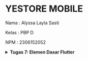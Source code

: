 # YESTORE MOBILE

Nama    : Alyssa Layla Sasti

Kelas   : PBP D

NPM     : 2306152052

<details>
<summary> <b> Tugas 7: Elemen Dasar Flutter</b> </summary>

# Pertanyaan

##  Jelaskan apa yang dimaksud dengan stateless widget dan stateful widget, dan jelaskan perbedaan dari keduanya.
- Stateless widgets adalah widget yang tidak dapat berubah ketika sudah dibuat. Ini berarti stateless widget tidak dapat berubah ketika runtime app. Beberapa contohnya adalah elemen UI yang statis (tidak perlu merespon perubahan status): Icon, IconButton, and Text 
- Stateful widgets adalah widget yang propertina dapat berubah selama runtime. Stateful widget bersifat dinamis, dimana dapat berubah tampilannya sebagai respon dari suatu event yang di trigger dari interaksi dengan user atau ketika menerima data
- Sebagai konklusi, stateless widget tidak memiliki keadaan yang berubah dan stateful widget memiliki keadaan yang dapat berubah. Metode utama yang digunakan stateless widget adalah `build()` saja. Namun, untuk stateful widget, metode yang digunakan juga adalah `createState()` dan `build()`.

## Sebutkan widget apa saja yang kamu gunakan pada proyek ini dan jelaskan fungsinya.


##  Apa fungsi dari setState()? Jelaskan variabel apa saja yang dapat terdampak dengan fungsi tersebut.

##  Jelaskan perbedaan antara const dengan final.
Sebenarnya, keduanya memiliki kesamaan dimana bertujuan untuk membuat nilai yang tidak bisa diubah(immutable). Namun ada hal yang membedakan keduanya:
- `const` adalah variabel yang diatur saat compile dan tidak bisa diubah. `const` bersifat compile-time constant, sehingga lebih efisien dalam penggunaan memori. Contohnya adalah penggunaan yang statis seperti warna dan text
- `final` adalah variabel yang hanya dapat diinsialisasi satu kali. Saat variabel diinsialisasi pertama kali, nilainya tidak dapat diubah. `final` digunakan untuk variabel yang nilainya tidak diketahui hingga runtime, bisa berupa hasil perhitungan yang bersifat dinamis.
##  Jelaskan bagaimana cara kamu mengimplementasikan checklist-checklist di atas.
- Membuat sebuah program Flutter baru dengan tema E-commerce yang sesuai dengan tugas-tugas sebelumnya
- Membuat tiga tombol sederhana dengan ikon dan teks untuk:
    - Melihat daftar produk(`Lihat Daftar Produk`)
    - Menambah produk (`Tambah Produk`)
    - Logout (`Logout`)
- Mengimplementasikan warna-warna yang berbeda untuk setiap tombol (`Lihat Daftar`, `Produk`, `Tambah Produk`, dan `Logout`)
- Memunculkan `Snackbar` dengan tulisan:
    - "Kamu telah menekan tombol Lihat Daftar Produk" ketika tombol `Lihat Daftar Produk` ditekan.
    - "Kamu telah menekan tombol Tambah Produk" ketika tombol `Tambah Produk` ditekan.
    - Kamu telah menekan tombol Logout" ketika tombol `Logout` ditekan.

    1. Saya menambahkan impor di `views.py`
    ```python
    from django.views.decorators.csrf import csrf_exempt
    from django.views.decorators.http import require_POST
    ```
    2. Masih di `views.py`, saya menambahkan fungsi dengan nama `add_product_entry_ajax` seperti kode berikut: 
    ```python
    @csrf_exempt
    @require_POST
    def add_product_entry_ajax(request):
    name = strip_tags(request.POST.get("name"))
    price = request.POST.get("price")
    quantity = request.POST.get("quantity")
    description = strip_tags(request.POST.get("description"))
    category = strip_tags(request.POST.get("category"))
    user = request.user

    new_product= Product(
        user=user, 
        name=name, 
        price=price,
        quantity=quantity, 
        description=description,
        category=category,
    )
    new_product.save()

    return HttpResponse(b"CREATED", status=201)
    ```

- Menambahkan Routing untuk fungsi `add_product_entry_ajax` di `urls.py` dan menambahkan pathnya juga.
    ```python
    from django.urls import path
    from main.views import show_main, create_product_entry, show_xml, show_json, show_xml_by_id, show_json_by_id, register, login_user, logout_user, edit_product, delete_product, add_product_entry_ajax

    app_name = 'main'

    urlpatterns = [
        path('', show_main, name='show_main'),
        path('create-product-entry', create_product_entry, name='create_product_entry'),
        path('xml/', show_xml, name='show_xml'),
        path('json/', show_json, name='show_json'),
        path('xml/<str:id>/', show_xml_by_id, name='show_xml_by_id'),
        path('json/<str:id>/', show_json_by_id, name='show_json_by_id'),
        path('register/', register, name='register'),
        path('login/', login_user, name='login'),
        path('logout/', logout_user, name='logout'),
        path('edit-product/<uuid:id>', edit_product, name='edit_product'),
        path('delete/<uuid:id>', delete_product, name='delete_product'),
        path('add_product_entry_ajax', add_product_entry_ajax, name='add_product_entry_ajax'),
    ]
    ```
- Menampilkan Data Product dengan `fetch()` API
    1. Menghapus 2 baris yang tidak diperlukan
    ```python
    products = Product.objects.filter(user=request.user)
    ```
    dan baris ini
    ```python
    'products': products,
    ```
    2. Mengubah baris pertama di `views.py`
    ```python
    def show_xml(request):
    data = data = Product.objects.filter(user=request.user)
    return HttpResponse(serializers.serialize("xml", data), content_type="application/xml")

    def show_json(request):
        data = data = Product.objects.filter(user=request.user)
        return HttpResponse(serializers.serialize("json", data), content_type="application/json")
    ```
    3. Saya menambahkan blok ini untuk menandakan tampilan dari `product_card`
    ```html
      <div id="product_card"></div>
    ```
    4. Saya menambahkan script untuk menampilkan. Saya membuat `getProducts()` dan `refreshProducts()`
    ```JavaScript
        async function getProducts(){
        return fetch("{% url 'main:show_json' %}").then((res) => res.json())
    }

    async function refreshProducts() {
        document.getElementById("product_card").innerHTML = "";
        document.getElementById("product_card").className = "";
        const product = await getProducts();
        let htmlString = "";
        let classNameString = "";

        if (product.length === 0) {
            classNameString = "flex flex-col items-center justify-center min-h-[24rem] p-6";
            htmlString = `
                <div class="flex flex-col items-center justify-center min-h-[24rem] p-6">
                    <img src="{% static 'image/noneproduct.png' %}" alt="Sad face" class="w-32 h-32 mb-4"/>
                    <p class="text-center text-gray-600 mt-4">Belum ada data product.</p>
                </div>
            `;
        }
        else {
        classNameString = "columns-1 sm:columns-2 lg:columns-3 gap-6 space-y-6 w-full";
        product.forEach((item) => {
            const name = DOMPurify.sanitize(item.fields.name);
            const description = DOMPurify.sanitize(item.fields.description);
            const category = DOMPurify.sanitize(item.fields.category);
            htmlString += `
            <div class="relative break-inside-avoid mb-6">
            <div class="relative bg-white shadow-lg rounded-lg overflow-hidden transform hover:scale-105 transition-transform duration-300">
                <div class="p-4 border-t-4 border-red-500">
                <h3 class="text-xl font-bold text-gray-800 mb-2">${item.fields.name}</h3>
                <p class="text-sm font-semibold text-yellow-500 mb-2">${item.fields.category}</p>
                <p class="text-gray-600 mb-4">
                    ${item.fields.description}
                </p>
                <div class="flex items-center justify-between mb-2">
                    <span class="text-lg font-semibold text-red-600">
                    Rp${item.fields.price}
                    </span>
                    <span class="text-sm text-gray-700">
                    Stock: ${item.fields.quantity}
                    </span>
                </div>
                </div>

                <div class="flex justify-end space-x-4 p-4 border-t border-gray-200">
                <a href="/edit-product/${item.pk}" 
                    class="bg-yellow-500 hover:bg-yellow-600 text-white font-semibold py-2 px-4 rounded-lg transition duration-300">
                    Edit
                </a>
                <a href="/delete/${item.pk}" 
                    class="bg-red-500 hover:bg-red-600 text-white font-semibold py-2 px-4 rounded-lg transition duration-300">
                    Delete
                </a>
                </div>
            </div>
            </div>
            `;
        });
    }
        document.getElementById("product_card").className = classNameString;
        document.getElementById("product_card").innerHTML = htmlString;
    }
    ```
- Membuat Modal sebagai form untuk menambah produk dengan ajax
1. Implementasi Modal
    ````html
        <div id="crudModal" tabindex="-1" aria-hidden="true" class="hidden fixed inset-0 z-50 w-full flex items-center justify-center bg-gray-800 bg-opacity-50 overflow-x-hidden overflow-y-auto transition-opacity duration-300 ease-out">
            <div id="crudModalContent" class="relative bg-white rounded-lg shadow-lg w-5/6 sm:w-3/4 md:w-1/2 lg:w-1/3 mx-4 sm:mx-0 transform scale-95 opacity-0 transition-transform transition-opacity duration-300 ease-out">
            <!-- Modal header -->
            <div class="flex items-center justify-between p-4 border-b rounded-t">
                <h3 class="text-xl font-semibold text-gray-900">
                Add New Product Entry
                </h3>
                <button type="button" class="text-gray-400 bg-transparent hover:bg-gray-200 hover:text-gray-900 rounded-lg text-sm p-1.5 ml-auto inline-flex items-center" id="closeModalBtn">
                <svg aria-hidden="true" class="w-5 h-5" fill="currentColor" viewBox="0 0 20 20" xmlns="http://www.w3.org/2000/svg">
                    <path fill-rule="evenodd" d="M4.293 4.293a1 1 0 011.414 0L10 8.586l4.293-4.293a1 1 0 111.414 1.414L11.414 10l4.293 4.293a1 1 0 01-1.414 1.414L10 11.414l-4.293 4.293a1 1 0 01-1.414-1.414L8.586 10 4.293 5.707a1 1 0 010-1.414z" clip-rule="evenodd"></path>
                </svg>
                <span class="sr-only">Close modal</span>
                </button>
            </div>
            <!-- Modal body -->
            <div class="px-6 py-4 space-y-6 form-style">
                <form id="productForm">
                <div class="mb-4">
                    <label for="name" class="block text-sm font-medium text-gray-700">Product Name</label>
                    <input type="text" id="name" name="name" class="mt-1 block w-full border border-gray-300 rounded-md p-2 hover:border-indigo-700" placeholder="Enter product name" required>
                </div>
                <div class="mb-4">
                    <label for="price" class="block text-sm font-medium text-gray-700">Price</label>
                    <input type="number" id="price" name="price" min="0" class="mt-1 block w-full border border-gray-300 rounded-md p-2 hover:border-indigo-700" placeholder="Enter price" required>
                </div>
                <div class="mb-4">
                    <label for="quantity" class="block text-sm font-medium text-gray-700">Quantity</label>
                    <input type="number" id="quantity" name="quantity" min="0" class="mt-1 block w-full border border-gray-300 rounded-md p-2 hover:border-indigo-700" placeholder="Enter quantity" required>
                </div>
                <div class="mb-4">
                    <label for="description" class="block text-sm font-medium text-gray-700">Description</label>
                    <textarea id="description" name="description" rows="3" class="mt-1 block w-full resize-none border border-gray-300 rounded-md p-2 hover:border-indigo-700" placeholder="Enter product description" required></textarea>
                </div>
                <div class="mb-4">
                    <label for="category" class="block text-sm font-medium text-gray-700">Category</label>
                    <input type="text" id="category" name="category" class="mt-1 block w-full border border-gray-300 rounded-md p-2 hover:border-indigo-700" placeholder="Enter category" required>
                </div>
                </form>
            </div>
            <!-- Modal footer -->
            <div class="flex flex-col space-y-2 md:flex-row md:space-y-0 md:space-x-2 p-6 border-t border-gray-200 rounded-b justify-center md:justify-end">
                <button type="button" class="bg-gray-500 hover:bg-gray-600 text-white font-bold py-2 px-4 rounded-lg" id="cancelButton">Cancel</button>
                <button type="submit" id="submitProductEntry" form="productForm" class="bg-indigo-700 hover:bg-indigo-600 text-white font-bold py-2 px-4 rounded-lg">Save</button>
            </div>
            </div>
        </div>
    ```
2. Menambahkan fungsi `showModal()` dan `hideModal()`
    ```JavaScript
    const modal = document.getElementById('crudModal');
    const modalContent = document.getElementById('crudModalContent');

    function showModal() {
        const modal = document.getElementById('crudModal');
        const modalContent = document.getElementById('crudModalContent');

        modal.classList.remove('hidden'); 
        setTimeout(() => {
            modalContent.classList.remove('opacity-0', 'scale-95');
            modalContent.classList.add('opacity-100', 'scale-100');
        }, 50); 
    }

    function hideModal() {
        const modal = document.getElementById('crudModal');
        const modalContent = document.getElementById('crudModalContent');

        modalContent.classList.remove('opacity-100', 'scale-100');
        modalContent.classList.add('opacity-0', 'scale-95');

        setTimeout(() => {
            modal.classList.add('hidden');
        }, 150); 
    }
      document.getElementById("cancelButton").addEventListener("click", hideModal);
      document.getElementById("closeModalBtn").addEventListener("click", hideModal);
    ```
3. Menambahkan Button
    ```html
        <button data-modal-target="crudModal" data-modal-toggle="crudModal" class="btn bg-indigo-700 hover:bg-indigo-600 text-white font-bold py-2 px-4 rounded-lg transition duration-300 ease-in-out transform hover:-translate-y-1 hover:scale-105" onclick="showModal();">
        Add New Product by AJAX
        </button>
    ```

- Menambahkan data Product dengan AJAX
1. Membuat fungsi `aaddProductEntry()` pada `script` dan menambahkan event listener untuk menjalankan fungsinya
    ```html
    <script>
        function addProductEntry() {
        fetch("{% url 'main:add_product_entry_ajax' %}", {
        method: "POST",
        body: new FormData(document.querySelector('#productForm')),
        })
        .then(response => refreshProducts())

        document.getElementById("productForm").reset(); 
        document.querySelector("[data-modal-toggle='crudModal']").click();

        return false;
    }
    ...

        document.getElementById("productForm").addEventListener("submit", (e) => {
        e.preventDefault();
        addProductEntry();
    })
    </script>
    ```

</details>
